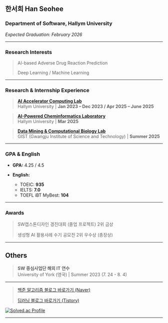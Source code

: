 ## 한서희 Han Seohee

### Department of Software, Hallym University
*Expected Graduation: February 2026*

---

### Research Interests
> AI-based Adverse Drug Reaction Prediction
> 
> Deep Learning / Machine Learning
---

### Research & Internship Experience
> **[AI Accelerator Computing Lab](https://sites.google.com/site/embeddedsochallymuniv/esoc/jeonggunlee)**  
  Hallym University | **Jan 2023 – Dec 2023 / Apr 2025 – June 2025**

> **[AI-Powered Cheminformatics Laboratory](https://sites.google.com/view/hallym-apclab/home)**  
  Hallym University | **Mar 2025**

> **[Data Mining & Computational Biology Lab](https://combio.gist.ac.kr/combio/)**  
  GIST (Gwangju Institute of Science and Technology) | **Summer 2025**

---

### GPA & English
- **GPA:** 4.25 / 4.5 
 
- **English:**  
  - TOEIC: **935**  
  - IELTS: **7.0** 
  - TOEFL iBT MyBest: **104** 

---

### Awards
> SW캡스톤디자인 경진대회 (졸업 프로젝트) 2위 금상
> 
> 생성형 AI 활용사례 수기 공모전 2위 우수상 (총장상)

---

## Others
> **SW 중심사업단 해외 IT 연수**  
  University of York (영국)  |  Summer 2023 (7. 24 - 8. 4)

---
> [백준 알고리즘 블로그 바로가기 (Naver)](https://blog.naver.com/jyaenugu/223679758977)
> 
>  [딥러닝 블로그 바로가기 (Tistory)](https://jyaenugu.tistory.com/21)
  
[![Solved.ac Profile](http://mazassumnida.wtf/api/v2/generate_badge?boj=jyaenugu)](https://solved.ac/jyaenugu/)

---





